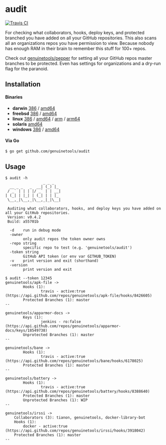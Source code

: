# audit

[![Travis CI](https://travis-ci.org/genuinetools/audit.svg?branch=master)](https://travis-ci.org/genuinetools/audit)

For checking what collaborators, hooks, deploy keys, and protected branched
you have added on all your GitHub repositories. This also scans all an
organizations repos you have permission to view.
Because nobody has enough RAM in their brain to remember this stuff for 100+ repos.

Check out [genuinetools/pepper](https://github.com/genuinetools/pepper) for setting all your GitHub repos master branches
to be protected. Even has settings for organizations and a dry-run flag for the paranoid.

## Installation

#### Binaries

- **darwin** [386](https://github.com/genuinetools/audit/releases/download/v0.4.2/audit-darwin-386) / [amd64](https://github.com/genuinetools/audit/releases/download/v0.4.2/audit-darwin-amd64)
- **freebsd** [386](https://github.com/genuinetools/audit/releases/download/v0.4.2/audit-freebsd-386) / [amd64](https://github.com/genuinetools/audit/releases/download/v0.4.2/audit-freebsd-amd64)
- **linux** [386](https://github.com/genuinetools/audit/releases/download/v0.4.2/audit-linux-386) / [amd64](https://github.com/genuinetools/audit/releases/download/v0.4.2/audit-linux-amd64) / [arm](https://github.com/genuinetools/audit/releases/download/v0.4.2/audit-linux-arm) / [arm64](https://github.com/genuinetools/audit/releases/download/v0.4.2/audit-linux-arm64)
- **solaris** [amd64](https://github.com/genuinetools/audit/releases/download/v0.4.2/audit-solaris-amd64)
- **windows** [386](https://github.com/genuinetools/audit/releases/download/v0.4.2/audit-windows-386) / [amd64](https://github.com/genuinetools/audit/releases/download/v0.4.2/audit-windows-amd64)

#### Via Go

```bash
$ go get github.com/genuinetools/audit
```

## Usage

```console
$ audit -h
                 _ _ _
  __ _ _   _  __| (_) |_
 / _` | | | |/ _` | | __|
| (_| | |_| | (_| | | |_
 \__,_|\__,_|\__,_|_|\__|

 Auditing what collaborators, hooks, and deploy keys you have added on all your GitHub repositories.
 Version: v0.4.2
 Build: a55701b

  -d    run in debug mode
  -owner
        only audit repos the token owner owns
  -repo string
        specific repo to test (e.g. 'genuinetools/audit')
  -token string
        GitHub API token (or env var GITHUB_TOKEN)
  -v    print version and exit (shorthand)
  -version
        print version and exit
```

```console
$ audit --token 12345
genuinetools/apk-file ->
        Hooks (1):
                travis - active:true (https://api.github.com/repos/genuinetools/apk-file/hooks/8426605)
        Protected Branches (1): master
--

genuinetools/apparmor-docs ->
        Keys (1):
                jenkins - ro:false (https://api.github.com/repos/genuinetools/apparmor-docs/keys/18549738)
        Unprotected Branches (1): master
--

genuinetools/bane ->
        Hooks (1):
                travis - active:true (https://api.github.com/repos/genuinetools/bane/hooks/6178025)
        Protected Branches (1): master
--

genuinetools/battery ->
        Hooks (1):
                travis - active:true (https://api.github.com/repos/genuinetools/battery/hooks/8388640)
        Protected Branches (1): master
        Unprotected Branches (1): WIP
--

genuinetools/irssi ->
	Collaborators (3): tianon, genuinetools, docker-library-bot
	Hooks (1):
		docker - active:true (https://api.github.com/repos/genuinetools/irssi/hooks/3918042)
	Protected Branches (1): master
--
```

